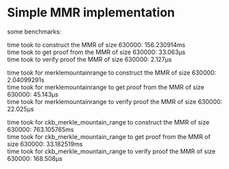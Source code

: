 # Simple MMR implementation
some benchmarks:

time took to construct the MMR of size 630000: 156.230914ms\
time took to get proof from the MMR of size 630000: 33.063µs\
time took to verify proof the MMR of size 630000: 2.127µs

time took for merklemountainrange to construct the MMR of size 630000: 2.04099291s\
time took for merklemountainrange to get proof from the MMR of size 630000: 45.143µs\
time took for merklemountainrange to verify proof the MMR of size 630000: 22.025µs

time took for ckb_merkle_mountain_range to construct the MMR of size 630000: 763.105765ms\
time took for ckb_merkle_mountain_range to get proof from the MMR of size 630000: 33.182519ms\
time took for ckb_merkle_mountain_range to verify proof the MMR of size 630000: 168.508µs